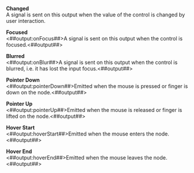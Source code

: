**Changed**  
A signal is sent on this output when the value of the control is changed by user interaction.

**Focused**  
<##output:onFocus##>A signal is sent on this output when the control is focused.<##output##>

**Blurred**  
<##output:onBlur##>A signal is sent on this output when the control is blurred, i.e. it has lost the input focus.<##output##>

**Pointer Down**  
<##output:pointerDown##>Emitted when the mouse is pressed or finger is down on the node.<##output##>

**Pointer Up**  
<##output:pointerUp##>Emitted when the mouse is released or finger is lifted on the node.<##output##>

**Hover Start**  
<##output:hoverStart##>Emitted when the mouse enters the node.<##output##>

**Hover End**  
<##output:hoverEnd##>Emitted when the mouse leaves the node.<##output##>